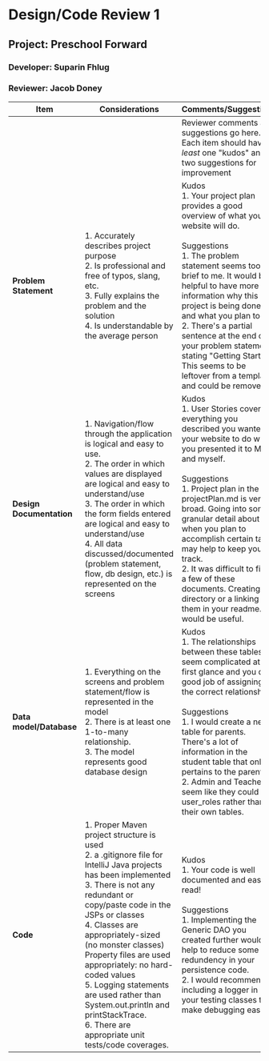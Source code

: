 # Design/Code Review 1

## Project: Preschool Forward

### Developer: Suparin Fhlug

### Reviewer: Jacob Doney

|Item |Considerations| Comments/Suggestions|
|--------|---------|---|
|||Reviewer comments and suggestions go here. Each item should have *at least* one "kudos" and two suggestions for improvement|
|**Problem Statement**|1. Accurately describes project purpose<br> 2. Is professional and free of typos, slang, etc.<br> 3. Fully explains the problem and the solution<br> 4. Is understandable by the average person|Kudos<br>1. Your project plan provides a good overview of what your website will do.<br><br>Suggestions <br>1. The problem statement seems too brief to me. It would be helpful to have more information why this project is being done and what you plan to do.<br>2. There's a partial sentence at the end of your problem statement stating "Getting Started". This seems to be leftover from a template and could be removed|
|**Design Documentation**|1. Navigation/flow through the application is logical and easy to use. <br>2. The order in which values are displayed are logical and easy to understand/use <br>3. The order in which the form fields entered are logical and easy to understand/use<br>4. All data discussed/documented (problem statement, flow, db design, etc.) is represented on the screens |Kudos<br>1. User Stories covers everything you described you wanted your website to do when you presented it to Matt and myself.<br><br>Suggestions <br>1. Project plan in the projectPlan.md is very broad. Going into some granular detail about when you plan to accomplish certain tasks may help to keep you on track.<br>2.  It was difficult to find a few of these documents. Creating a directory or a linking them in your readme.md would be useful.|
|**Data model/Database**|1. Everything on the screens and problem statement/flow is represented in the model <br> 2. There is at least one 1-to-many relationship.<br> 3. The model represents good database design <br>|Kudos<br>1. The relationships between these tables seem complicated at first glance and you do a good job of assigning the correct relationship.<br><br>Suggestions <br>1. I would create a new table for parents. There's a lot of information in the student table that only pertains to the parent.<br>2.  Admin and Teacher seem like they could be user_roles rather than their own tables.|
|**Code**|1. Proper Maven project structure is used<br> 2. a .gitignore file for IntelliJ Java projects has been implemented <br> 3. There is not any redundant or copy/paste code in the JSPs or classes<br> 4. Classes are appropriately-sized (no monster classes)<br> Property files are used appropriately: no hard-coded values <br> 5. Logging statements are used rather than System.out.println and printStackTrace.<br> 6. There are appropriate unit tests/code coverages.|Kudos<br>1. Your code is well documented and easy to read!<br><br>Suggestions <br>1. Implementing the Generic DAO you created further would help to reduce some redundency in your persistence code.<br>2. I would recommend including a logger in your testing classes to make debugging easier.|  
  












